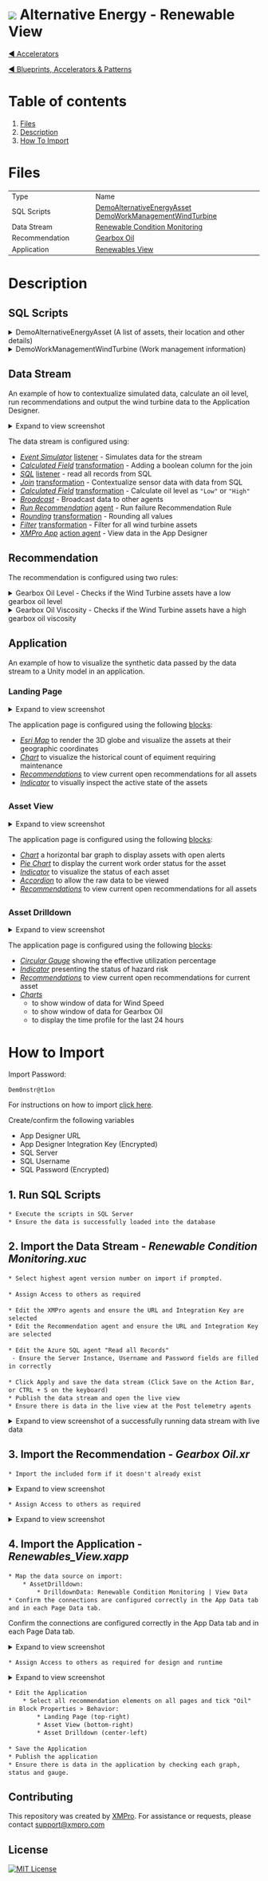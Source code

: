 <!-- omit in toc -->
# <img alternative="XMPro Logo X" width="30px" src="https://xmks.s3.amazonaws.com/2020/X-Blue.png#gh-light-mode-only"> Alternative Energy - Renewable View 

[◄ Accelerators](https://github.com/XMPro/Blueprints-Accelerators-Patterns/tree/master/Accelerators)

[◄ Blueprints, Accelerators & Patterns](https://github.com/XMPro/Blueprints-Accelerators-Patterns)

# Table of contents
1. [Files](#files)
2. [Description](#description)
3. [How To Import](#how-to-import)

# Files
<table>
<tr><td width="240px"> Type </td><td width="500px"> Name </td></tr>
<tr>
<td>SQL Scripts</td>
<td><a href="https://github.com/XMPro/Blueprints-Accelerators-Patterns/blob/master/Accelerators/Alternative%20Energy%20-%20Renewable%20View/SQL%20Scripts/%5BDemoAlternativeEnergyAsset%5D.sql" target="_blank">DemoAlternativeEnergyAsset</a><br /><a href="https://github.com/XMPro/Blueprints-Accelerators-Patterns/blob/master/Accelerators/Alternative%20Energy%20-%20Renewable%20View/SQL%20Scripts/%5BDemoWorkManagementWindTurbine%5D.sql" target="_blank">DemoWorkManagementWindTurbine</a></td>
</tr>
<tr>
<td>Data Stream</td>
<td><a href="https://github.com/XMPro/Blueprints-Accelerators-Patterns/blob/master/Accelerators/Alternative%20Energy%20-%20Renewable%20View/Data%20Stream/Renewable%20Condition%20Monitoring.xuc" target="_blank">Renewable Condition Monitoring</a></td>
</tr>
<tr>
<td>Recommendation</td>
<td><a href="https://github.com/XMPro/Blueprints-Accelerators-Patterns/blob/master/Accelerators/Alternative%20Energy%20-%20Renewable%20View/Recommendation/Gearbox%20Oil.xr" target="_blank">Gearbox Oil</a></td>
</tr>
<tr>
<td>Application</td>
<td><a href="https://github.com/XMPro/Blueprints-Accelerators-Patterns/blob/master/Accelerators/Alternative%20Energy%20-%20Renewable%20View/Application/Renewables%20View.xapp" target="_blank">Renewables View</a></td>
</tr>
</table>

# Description
## SQL Scripts

<details>
<summary>DemoAlternativeEnergyAsset (A list of assets, their location and other details)</summary>

```SQL
SET ANSI_NULLS ON
GO
SET QUOTED_IDENTIFIER ON
GO
CREATE TABLE [dbo].[DemoAlternativeEnergyAsset](
	[ID] [bigint] IDENTITY(1,1) NOT NULL,
	[AssetNo] [nvarchar](25) NOT NULL,
	[AssetType] [nvarchar](50) NOT NULL,
	[Latitude] [float] NULL,
	[Longitude] [float] NULL,
	[Active] [bit] NULL,
	[Criticality] [nchar](10) NULL,
	[RiskScore] [decimal](12, 0) NULL,
	[Location] [nvarchar](50) NULL,
	[AlertColor] [nchar](10) NULL,
 CONSTRAINT [PK_DemoAlternativeEnergyAsset] PRIMARY KEY CLUSTERED 
(
	[ID] ASC
)WITH (STATISTICS_NORECOMPUTE = OFF, IGNORE_DUP_KEY = OFF, OPTIMIZE_FOR_SEQUENTIAL_KEY = OFF) ON [PRIMARY]
) ON [PRIMARY]
GO
SET IDENTITY_INSERT [dbo].[DemoAlternativeEnergyAsset] ON 
GO
INSERT [dbo].[DemoAlternativeEnergyAsset] ([ID], [AssetNo], [AssetType], [Latitude], [Longitude], [Active], [Criticality], [RiskScore], [Location], [AlertColor]) VALUES (1, N'MM01', N'Wind Farm', 41.06984, 16.12632, 1, N'High', CAST(32 AS Decimal(12, 0)), N'Minervino Murge', N'#8fc797')
GO
INSERT [dbo].[DemoAlternativeEnergyAsset] ([ID], [AssetNo], [AssetType], [Latitude], [Longitude], [Active], [Criticality], [RiskScore], [Location], [AlertColor]) VALUES (2, N'MMWT001', N'Wind Turbine', 41.07063461, 16.12720363, 1, N'High', CAST(44 AS Decimal(12, 0)), N'Minervino Murge', N'#8fc797')
GO
INSERT [dbo].[DemoAlternativeEnergyAsset] ([ID], [AssetNo], [AssetType], [Latitude], [Longitude], [Active], [Criticality], [RiskScore], [Location], [AlertColor]) VALUES (3, N'MMWT002', N'Wind Turbine', 41.07063461, 16.12720363, 1, N'High', CAST(14 AS Decimal(12, 0)), N'Minervino Murge', N'#8fc797')
GO
INSERT [dbo].[DemoAlternativeEnergyAsset] ([ID], [AssetNo], [AssetType], [Latitude], [Longitude], [Active], [Criticality], [RiskScore], [Location], [AlertColor]) VALUES (4, N'MMWT003', N'Wind Turbine', 41.07063461, 16.12789363, 1, N'High', CAST(9 AS Decimal(12, 0)), N'Minervino Murge', N'#CB715E')
GO
INSERT [dbo].[DemoAlternativeEnergyAsset] ([ID], [AssetNo], [AssetType], [Latitude], [Longitude], [Active], [Criticality], [RiskScore], [Location], [AlertColor]) VALUES (5, N'MMWT004', N'Wind Turbine', 41.07063461, 16.12858363, 1, N'High', CAST(38 AS Decimal(12, 0)), N'Minervino Murge', N'#8fc797')
GO
INSERT [dbo].[DemoAlternativeEnergyAsset] ([ID], [AssetNo], [AssetType], [Latitude], [Longitude], [Active], [Criticality], [RiskScore], [Location], [AlertColor]) VALUES (6, N'MMWT005', N'Wind Turbine', 41.07063461, 16.12927363, 1, N'High', CAST(16 AS Decimal(12, 0)), N'Minervino Murge', N'#E8C268')
GO
INSERT [dbo].[DemoAlternativeEnergyAsset] ([ID], [AssetNo], [AssetType], [Latitude], [Longitude], [Active], [Criticality], [RiskScore], [Location], [AlertColor]) VALUES (7, N'MMWT006', N'Wind Turbine', 41.07063461, 16.12996363, 1, N'High', CAST(48 AS Decimal(12, 0)), N'Minervino Murge', N'#CB715E')
GO
INSERT [dbo].[DemoAlternativeEnergyAsset] ([ID], [AssetNo], [AssetType], [Latitude], [Longitude], [Active], [Criticality], [RiskScore], [Location], [AlertColor]) VALUES (8, N'MMWT007', N'Wind Turbine', 41.07063461, 16.13065363, 1, N'High', CAST(32 AS Decimal(12, 0)), N'Minervino Murge', N'#8fc797')
GO
INSERT [dbo].[DemoAlternativeEnergyAsset] ([ID], [AssetNo], [AssetType], [Latitude], [Longitude], [Active], [Criticality], [RiskScore], [Location], [AlertColor]) VALUES (9, N'MMWT008', N'Wind Turbine', 41.07063461, 16.13134363, 1, N'High', CAST(24 AS Decimal(12, 0)), N'Minervino Murge', N'#8fc797')
GO
INSERT [dbo].[DemoAlternativeEnergyAsset] ([ID], [AssetNo], [AssetType], [Latitude], [Longitude], [Active], [Criticality], [RiskScore], [Location], [AlertColor]) VALUES (10, N'MMWT009', N'Wind Turbine', 41.07063461, 16.13203363, 1, N'Medium ', CAST(38 AS Decimal(12, 0)), N'Minervino Murge', N'#E8C268')
GO
INSERT [dbo].[DemoAlternativeEnergyAsset] ([ID], [AssetNo], [AssetType], [Latitude], [Longitude], [Active], [Criticality], [RiskScore], [Location], [AlertColor]) VALUES (11, N'SS01', N'Wind Farm', 38.64486, 16.48808, 1, N'High', CAST(10 AS Decimal(12, 0)), N'San Sostene', N'#8fc797')
GO
INSERT [dbo].[DemoAlternativeEnergyAsset] ([ID], [AssetNo], [AssetType], [Latitude], [Longitude], [Active], [Criticality], [RiskScore], [Location], [AlertColor]) VALUES (12, N'SSWT001', N'Wind Turbine', 38.644889, 16.488115, 1, N'Medium ', CAST(32 AS Decimal(12, 0)), N'San Sostene', N'#8fc797')
GO
INSERT [dbo].[DemoAlternativeEnergyAsset] ([ID], [AssetNo], [AssetType], [Latitude], [Longitude], [Active], [Criticality], [RiskScore], [Location], [AlertColor]) VALUES (13, N'SSWT002', N'Wind Turbine', 38.644889, 16.488805, 1, N'High', CAST(44 AS Decimal(12, 0)), N'San Sostene', N'#8fc797')
GO
INSERT [dbo].[DemoAlternativeEnergyAsset] ([ID], [AssetNo], [AssetType], [Latitude], [Longitude], [Active], [Criticality], [RiskScore], [Location], [AlertColor]) VALUES (14, N'SSWT003', N'Wind Turbine', 38.644889, 16.489495, 1, N'High', CAST(14 AS Decimal(12, 0)), N'San Sostene', N'#8fc797')
GO
INSERT [dbo].[DemoAlternativeEnergyAsset] ([ID], [AssetNo], [AssetType], [Latitude], [Longitude], [Active], [Criticality], [RiskScore], [Location], [AlertColor]) VALUES (15, N'SSWT004', N'Wind Turbine', 38.644889, 16.490185, 1, N'High', CAST(9 AS Decimal(12, 0)), N'San Sostene', N'#CB715E')
GO
INSERT [dbo].[DemoAlternativeEnergyAsset] ([ID], [AssetNo], [AssetType], [Latitude], [Longitude], [Active], [Criticality], [RiskScore], [Location], [AlertColor]) VALUES (16, N'SSWT005', N'Wind Turbine', 38.644889, 16.490875, 1, N'Medium ', CAST(38 AS Decimal(12, 0)), N'San Sostene', N'#8fc797')
GO
INSERT [dbo].[DemoAlternativeEnergyAsset] ([ID], [AssetNo], [AssetType], [Latitude], [Longitude], [Active], [Criticality], [RiskScore], [Location], [AlertColor]) VALUES (17, N'SSWT006', N'Wind Turbine', 38.644889, 16.491565, 1, N'Medium ', CAST(16 AS Decimal(12, 0)), N'San Sostene', N'#E8C268')
GO
INSERT [dbo].[DemoAlternativeEnergyAsset] ([ID], [AssetNo], [AssetType], [Latitude], [Longitude], [Active], [Criticality], [RiskScore], [Location], [AlertColor]) VALUES (18, N'SSWT007', N'Wind Turbine', 38.644889, 16.492255, 1, N'High', CAST(48 AS Decimal(12, 0)), N'San Sostene', N'#CB715E')
GO
INSERT [dbo].[DemoAlternativeEnergyAsset] ([ID], [AssetNo], [AssetType], [Latitude], [Longitude], [Active], [Criticality], [RiskScore], [Location], [AlertColor]) VALUES (19, N'SSWT008', N'Wind Turbine', 38.644889, 16.492945, 1, N'High', CAST(32 AS Decimal(12, 0)), N'San Sostene', N'#8fc797')
GO
INSERT [dbo].[DemoAlternativeEnergyAsset] ([ID], [AssetNo], [AssetType], [Latitude], [Longitude], [Active], [Criticality], [RiskScore], [Location], [AlertColor]) VALUES (20, N'SSWT009', N'Wind Turbine', 38.644889, 16.493635, 1, N'High', CAST(24 AS Decimal(12, 0)), N'San Sostene', N'#8fc797')
GO
INSERT [dbo].[DemoAlternativeEnergyAsset] ([ID], [AssetNo], [AssetType], [Latitude], [Longitude], [Active], [Criticality], [RiskScore], [Location], [AlertColor]) VALUES (21, N'SSWT010', N'Wind Turbine', 38.644889, 16.494325, 1, N'High', CAST(38 AS Decimal(12, 0)), N'San Sostene', N'#E8C268')
GO
INSERT [dbo].[DemoAlternativeEnergyAsset] ([ID], [AssetNo], [AssetType], [Latitude], [Longitude], [Active], [Criticality], [RiskScore], [Location], [AlertColor]) VALUES (22, N'R001', N'Photovoltaics', 39.33405, 16.1861, 1, N'Medium ', CAST(10 AS Decimal(12, 0)), N'Rende', N'#8fc797')
GO
INSERT [dbo].[DemoAlternativeEnergyAsset] ([ID], [AssetNo], [AssetType], [Latitude], [Longitude], [Active], [Criticality], [RiskScore], [Location], [AlertColor]) VALUES (23, N'RSA001', N'Solar Array', 39.33405, 16.1861, 1, N'Medium ', CAST(32 AS Decimal(12, 0)), N'Rende', N'#8fc797')
GO
INSERT [dbo].[DemoAlternativeEnergyAsset] ([ID], [AssetNo], [AssetType], [Latitude], [Longitude], [Active], [Criticality], [RiskScore], [Location], [AlertColor]) VALUES (24, N'RSA002', N'Solar Array', 39.33405, 16.1861, 1, N'Medium ', CAST(44 AS Decimal(12, 0)), N'Rende', N'#8fc797')
GO
INSERT [dbo].[DemoAlternativeEnergyAsset] ([ID], [AssetNo], [AssetType], [Latitude], [Longitude], [Active], [Criticality], [RiskScore], [Location], [AlertColor]) VALUES (25, N'RSA003', N'Solar Array', 39.33405, 16.1861, 1, N'Medium ', CAST(14 AS Decimal(12, 0)), N'Rende', N'#8fc797')
GO
INSERT [dbo].[DemoAlternativeEnergyAsset] ([ID], [AssetNo], [AssetType], [Latitude], [Longitude], [Active], [Criticality], [RiskScore], [Location], [AlertColor]) VALUES (26, N'BM001', N'Biomass', 39.33912, 16.19341, 1, N'Low ', CAST(9 AS Decimal(12, 0)), N'Rende', N'#CB715E')
GO
INSERT [dbo].[DemoAlternativeEnergyAsset] ([ID], [AssetNo], [AssetType], [Latitude], [Longitude], [Active], [Criticality], [RiskScore], [Location], [AlertColor]) VALUES (27, N'NM001', N'Photovoltaics', 40.56214, 17.80939, 1, N'Medium ', CAST(38 AS Decimal(12, 0)), N'Notarpanaro - Mesagne', N'#8fc797')
GO
INSERT [dbo].[DemoAlternativeEnergyAsset] ([ID], [AssetNo], [AssetType], [Latitude], [Longitude], [Active], [Criticality], [RiskScore], [Location], [AlertColor]) VALUES (28, N'NMS001', N'Solar Array', 40.56214, 17.80939, 1, N'Medium ', CAST(16 AS Decimal(12, 0)), N'Notarpanaro - Mesagne', N'#E8C268')
GO
INSERT [dbo].[DemoAlternativeEnergyAsset] ([ID], [AssetNo], [AssetType], [Latitude], [Longitude], [Active], [Criticality], [RiskScore], [Location], [AlertColor]) VALUES (29, N'NMS002', N'Solar Array', 40.56214, 17.80939, 1, N'Medium ', CAST(48 AS Decimal(12, 0)), N'Notarpanaro - Mesagne', N'#CB715E')
GO
INSERT [dbo].[DemoAlternativeEnergyAsset] ([ID], [AssetNo], [AssetType], [Latitude], [Longitude], [Active], [Criticality], [RiskScore], [Location], [AlertColor]) VALUES (30, N'NMS003', N'Solar Array', 40.56214, 17.80939, 1, N'High', CAST(32 AS Decimal(12, 0)), N'Notarpanaro - Mesagne', N'#8fc797')
GO
INSERT [dbo].[DemoAlternativeEnergyAsset] ([ID], [AssetNo], [AssetType], [Latitude], [Longitude], [Active], [Criticality], [RiskScore], [Location], [AlertColor]) VALUES (31, N'NMS004', N'Solar Array', 40.56214, 17.80939, 1, N'High', CAST(24 AS Decimal(12, 0)), N'Notarpanaro - Mesagne', N'#8fc797')
GO
INSERT [dbo].[DemoAlternativeEnergyAsset] ([ID], [AssetNo], [AssetType], [Latitude], [Longitude], [Active], [Criticality], [RiskScore], [Location], [AlertColor]) VALUES (32, N'NMS005', N'Solar Array', 40.56214, 17.80939, 1, N'High', CAST(38 AS Decimal(12, 0)), N'Notarpanaro - Mesagne', N'#E8C268')
GO
SET IDENTITY_INSERT [dbo].[DemoAlternativeEnergyAsset] OFF
GO

```
</details>

<details>
<summary>DemoWorkManagementWindTurbine (Work management information)</summary>

```SQL
SET ANSI_NULLS ON
GO
SET QUOTED_IDENTIFIER ON
GO
CREATE TABLE [dbo].[DemoWorkManagementWindTurbine](
	[ID] [bigint] IDENTITY(1,1) NOT NULL,
	[AssetNo] [nvarchar](50) NULL,
	[WRNo] [nvarchar](50) NULL,
	[WONo] [nvarchar](50) NULL,
	[Title] [nvarchar](250) NULL,
	[WOStatus] [nvarchar](50) NULL,
	[Date] [datetime] NULL,
 CONSTRAINT [PK_DemoWorkManagementWindTurbine] PRIMARY KEY CLUSTERED 
(
	[ID] ASC
)WITH (STATISTICS_NORECOMPUTE = OFF, IGNORE_DUP_KEY = OFF, OPTIMIZE_FOR_SEQUENTIAL_KEY = OFF) ON [PRIMARY]
) ON [PRIMARY]
GO
SET IDENTITY_INSERT [dbo].[DemoWorkManagementWindTurbine] ON 
GO
INSERT [dbo].[DemoWorkManagementWindTurbine] ([ID], [AssetNo], [WRNo], [WONo], [Title], [WOStatus], [Date]) VALUES (1, N'MMWT004', N'3453788', N'114879', N'Visual inspection of rotor for excessive damage/wear', N'INPROG', CAST(N'2021-03-24T00:00:00.000' AS DateTime))
GO
INSERT [dbo].[DemoWorkManagementWindTurbine] ([ID], [AssetNo], [WRNo], [WONo], [Title], [WOStatus], [Date]) VALUES (2, N'MMWT004', N'3446268', N'114900', N'Replacement of generator air filter and inspection of fan housing', N'PLAN', CAST(N'2021-04-25T00:00:00.000' AS DateTime))
GO
INSERT [dbo].[DemoWorkManagementWindTurbine] ([ID], [AssetNo], [WRNo], [WONo], [Title], [WOStatus], [Date]) VALUES (3, N'MMWT004', N'3451228', N'114921', N'Infrared inspection on switchgeras, distribution panels, bus connections, and starters', N'PLAN', CAST(N'2021-04-25T00:00:00.000' AS DateTime))
GO
INSERT [dbo].[DemoWorkManagementWindTurbine] ([ID], [AssetNo], [WRNo], [WONo], [Title], [WOStatus], [Date]) VALUES (4, N'MMWT004', N'3446195', N'114942', N'Grease front and rear generator bearings', N'PLAN', CAST(N'2021-04-25T00:00:00.000' AS DateTime))
GO
INSERT [dbo].[DemoWorkManagementWindTurbine] ([ID], [AssetNo], [WRNo], [WONo], [Title], [WOStatus], [Date]) VALUES (5, N'MMWT004', N'3446268', N'114963', N'Replace main cabinet control filter element', N'SCHED', CAST(N'2021-04-05T00:00:00.000' AS DateTime))
GO
INSERT [dbo].[DemoWorkManagementWindTurbine] ([ID], [AssetNo], [WRNo], [WONo], [Title], [WOStatus], [Date]) VALUES (6, N'MMWT004', N'3446115', N'114984', N'Inspection ofcable connections to generator terminal box', N'SCHED', CAST(N'2019-10-28T00:00:00.000' AS DateTime))
GO
INSERT [dbo].[DemoWorkManagementWindTurbine] ([ID], [AssetNo], [WRNo], [WONo], [Title], [WOStatus], [Date]) VALUES (7, N'MMWT004', N'3446139', N'115005', N'Visually inspect pillow blocks bolts for corrosion', N'SCHED', CAST(N'2019-09-10T00:00:00.000' AS DateTime))
GO
INSERT [dbo].[DemoWorkManagementWindTurbine] ([ID], [AssetNo], [WRNo], [WONo], [Title], [WOStatus], [Date]) VALUES (8, N'MMWT004', N'3446163', N'115026', N'Drain and replace the entire volume of the converter coolant loop and inspect coolant pump for leakage', N'RESCHED', CAST(N'2019-10-10T00:00:00.000' AS DateTime))
GO
INSERT [dbo].[DemoWorkManagementWindTurbine] ([ID], [AssetNo], [WRNo], [WONo], [Title], [WOStatus], [Date]) VALUES (9, N'MMWT004', N'3446187', N'115047', N'Inspect generator support frame for cracking/corrosion', N'COMPLETED', CAST(N'2019-09-28T00:00:00.000' AS DateTime))
GO
INSERT [dbo].[DemoWorkManagementWindTurbine] ([ID], [AssetNo], [WRNo], [WONo], [Title], [WOStatus], [Date]) VALUES (10, N'MMWT004', N'3446211', N'115068', N'Inspection of coupling mechanical guard for damage/warpage ', N'COMPLETED', CAST(N'2019-09-10T00:00:00.000' AS DateTime))
GO
SET IDENTITY_INSERT [dbo].[DemoWorkManagementWindTurbine] OFF
GO

```
</details>

## Data Stream

An example of how to contextualize simulated data, calculate an oil level, run recommendations and output the wind turbine data to the Application Designer.

<details>
  <summary markdown="span">Expand to view screenshot</summary>

![Configured Data Stream](Images/DataStream.png)
</details>

The data stream is configured using: 

* <a href="https://xmpro.gitbook.io/event-simulator/" target="_blank"><i>Event Simulator</i></a> <a href="https://documentation.xmpro.com/concepts/agent#listeners" target="_blank">listener</a> - Simulates data for the stream
* <a href="https://xmpro.gitbook.io/calculated-field/" target="_blank"><i>Calculated Field</i></a> <a href="https://documentation.xmpro.com/concepts/agent#transformations" target="_blank">transformation</a> - Adding a boolean column for the join
* <a href="https://xmpro.gitbook.io/azure-sql/" target="_blank"><i>SQL</i></a> <a href="https://documentation.xmpro.com/concepts/agent#listeners" target="_blank">listener</a> - read all records from SQL
* <a href="https://xmpro.gitbook.io/join/" target="_blank"><i>Join</i></a> <a href="https://documentation.xmpro.com/concepts/agent#transformations" target="_blank">transformation</a> - Contextualize sensor data with data from SQL
* <a href="https://xmpro.gitbook.io/calculated-field/" target="_blank"><i>Calculated Field</i></a> <a href="https://documentation.xmpro.com/concepts/agent#transformations" target="_blank">transformation</a> - Calculate oil level as `"Low"` or `"High"`
* <a href="https://xmpro.gitbook.io/broadcast/" target="_blank"><i>Broadcast</i></a> - Broadcast data to other agents
* <a href="https://xmpro.gitbook.io/run-recommendation/" target="_blank"><i>Run Recommendation</i></a> <a href="https://documentation.xmpro.com/concepts/agent#recommendations" target="_blank">agent</a> - Run failure Recommendation Rule
* <a href="https://xmpro.gitbook.io/rounding/" target="_blank"><i>Rounding</i></a> <a href="https://documentation.xmpro.com/concepts/agent#transformations" target="_blank">transformation</a> - Rounding all values
* <a href="https://xmpro.gitbook.io/filter/" target="_blank"><i>Filter</i></a> <a href="https://documentation.xmpro.com/concepts/agent#transformations" target="_blank">transformation</a> - Filter for all wind turbine assets
* <a href="https://xmpro.gitbook.io/xmpro-app/" target="_blank"><i>XMPro App</i></a> <a href="https://documentation.xmpro.com/concepts/agent#action-agents" target="_blank">action agent</a> - View data in the App Designer

## Recommendation
The recommendation is configured using two rules: 

<details>
<summary markdown="span">Gearbox Oil Level - Checks if the Wind Turbine assets have a low gearbox oil level</summary>

![Recommendation_01](Images/Recommendation_01.png)
</details>

<details>
<summary markdown="span">Gearbox Oil Viscosity - Checks if the Wind Turbine assets have a high gearbox oil viscosity</summary>

![Recommendation_01](Images/Recommendation_02.png)
</details>

##
## Application
An example of how to visualize the synthetic data passed by the data stream to a Unity model in an application.


### Landing Page
<details>
	<summary markdown="span">Expand to view screenshot</summary>

![Application_01](Images/Application_01.png)
</details>

The application page is configured using the following <a href="https://documentation.xmpro.com/concepts/application/block" target="_blank">blocks</a>:

* <a href="https://documentation.xmpro.com/blocks-toolbox/visualizations/esri-map" target="_blank"><i>Esri Map</i></a> to render the 3D globe and visualize the assets at their geographic coordinates
* <a href="https://documentation.xmpro.com/blocks-toolbox/visualizations/chart"><i>Chart</i></a> to visualize the historical count of equiment requiring maintenance
* <a href="https://documentation.xmpro.com/blocks-toolbox/recommendations/recommendations" target="_blank"><i>Recommendations</i></a> to view current open recommendations for all assets
* <a href="https://documentation.xmpro.com/blocks-toolbox/basic/indicator" target="_blank"><i>Indicator</i></a> to visually inspect the active state of the assets

##
### Asset View
<details>
<summary markdown="span">Expand to view screenshot</summary>

![Application_03](Images/Application_03.png)
</details>

The application page is configured using the following <a href="https://documentation.xmpro.com/concepts/application/block" target="_blank">blocks</a>:

* <a href="https://documentation.xmpro.com/blocks-toolbox/visualizations/chart" target="_blank"><i>Chart</i></a> a horizontal bar graph to display assets with open alerts
* <a href="https://documentation.xmpro.com/blocks-toolbox/visualizations/pie-chart" target="_blank"><i>Pie Chart</i></a> to display the current work order status for the asset
* <a href="https://documentation.xmpro.com/blocks-toolbox/basic/indicator" target="_blank"><i>Indicator</i></a> to visualize the status of each asset
* <a href="https://documentation.xmpro.com/blocks-toolbox/layout/accordion"><i>Accordion</i></a> to allow the raw data to be viewed
* <a href="https://documentation.xmpro.com/blocks-toolbox/recommendations/recommendations" target="_blank"><i>Recommendations</i></a> to view current open recommendations for all assets

##
### Asset Drilldown
<details>
<summary markdown="span">Expand to view screenshot</summary>

![Application_02](Images/Application_02.png)
</details>

The application page is configured using the following <a href="https://documentation.xmpro.com/concepts/application/block" target="_blank">blocks</a>:

* <a href="https://documentation.xmpro.com/blocks-toolbox/visualizations/circular-gauge"><i>Circular Gauge</i></a> showing the effective utilization percentage
* <a href="https://documentation.xmpro.com/blocks-toolbox/basic/indicator" target="_blank"><i>Indicator</i></a> presenting the status of hazard risk
* <a href="https://documentation.xmpro.com/blocks-toolbox/recommendations/recommendations" target="_blank"><i>Recommendations</i></a> to view current open recommendations for current asset
* <a href="https://documentation.xmpro.com/blocks-toolbox/visualizations/chart" target="_blank"><i>Charts</i></a> 
  * to show window of data for Wind Speed
  * to show window of data for Gearbox Oil
  * to display the time profile for the last 24 hours

##
# How to Import

Import Password: 
```
Dem0nstr@t1on
```
For instructions on how to import <a href="https://documentation.xmpro.com/how-tos/import-export-and-clone#importing">click here</a>.

Create/confirm the following variables
  * App Designer URL
  * App Designer Integration Key (Encrypted)
  * SQL Server
  * SQL Username
  * SQL Password (Encrypted)

## 1. Run SQL Scripts

	* Execute the scripts in SQL Server
	* Ensure the data is successfully loaded into the database

## 2. Import the Data Stream - <i><b>Renewable Condition Monitoring.xuc</b></i>

    * Select highest agent version number on import if prompted. 

    * Assign Access to others as required

	* Edit the XMPro agents and ensure the URL and Integration Key are selected  
	* Edit the Recommendation agent and ensure the URL and Integration Key are selected
    
	* Edit the Azure SQL agent "Read all Records"
     - Ensure the Server Instance, Username and Password fields are filled in correctly

	* Click Apply and save the data stream (Click Save on the Action Bar, or CTRL + S on the keyboard)
	* Publish the data stream and open the live view
	* Ensure there is data in the live view at the Post telemetry agents

<details>
  <summary markdown="span">Expand to view screenshot of a successfully running data stream with live data</summary>

![Running Data Stream](Images/DataStream_Running.png) 
</details>


## 3. Import the Recommendation - <i><b>Gearbox Oil.xr</b></i>

    * Import the included form if it doesn't already exist

<details>
  <summary markdown="span">Expand to view screenshot</summary>

![Recommendation Import](Images/Recommendation_Import.png) 

</details>

    * Assign Access to others as required

<details>
  <summary markdown="span">Expand to view screenshot</summary>

![Recommendation Access](Images/Recommendation_Access.png) 

</details>

## 4. Import the Application - <i><b>Renewables_View.xapp</b></i>

    * Map the data source on import:
      	* AssetDrilldown:
        	* DrilldownData: Renewable Condition Monitoring | View Data  
  	* Confirm the connections are configured correctly in the App Data tab and in each Page Data tab.

Confirm the connections are configured correctly in the App Data tab and in each Page Data tab.



<details>
  <summary markdown="span">Expand to view screenshot</summary>

![Application Import](Images/Application_Import.png) 
</details>

    * Assign Access to others as required for design and runtime

<details>
  <summary markdown="span">Expand to view screenshot</summary>

![Application Access](Images/Application_Access.png) 
</details>

	* Edit the Application
    	* Select all recommendation elements on all pages and tick "Oil" in Block Properties > Behavior:
        	* Landing Page (top-right)
        	* Asset View (bottom-right)
        	* Asset Drilldown (center-left)

	* Save the Application
	* Publish the application
	* Ensure there is data in the application by checking each graph, status and gauge.

<!-- <details>
  <summary markdown="span">Expand to view screenshot</summary>

![Application](Images/Application.png) 
</details> -->

## Contributing
This repository was created by <a href="https://xmpro.com/">XMPro</a>. For assistance or requests, please contact <a href="mailto:support@xmpro.com">support@xmpro.com</a>

## License
[![MIT License](https://img.shields.io/badge/License-MIT-green.svg)](https://choosealicense.com/licenses/mit/)